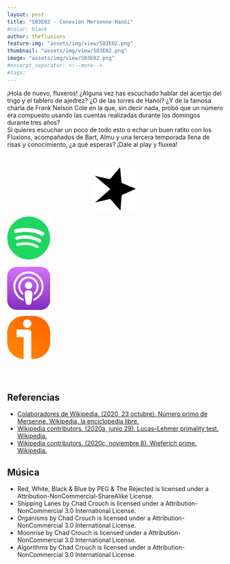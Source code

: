 ```yaml
---
layout: post
title: "S03E02 - Conexión Mersenne-Hanói"
#color: black
author: thefluxions
feature-img: "assets/img/view/S03E02.png"
thumbnail: "assets/img/view/S03E02.png"
image: "assets/img/view/S03E02.png"
#excerpt_separator: <!--more-->
#tags: 
---
```


¡Hola de nuevo, fluxeros! ¿Alguna vez has escuchado hablar del acertijo del trigo y el tablero de ajedrez? ¿O de las torres de Hanói? ¿Y de la famosa charla de Frank Nelson Cole en la que, sin decir nada, probó que un número era compuesto usando las cuentas realizadas durante los domingos durante tres años?
<br>Si quieres escuchar un poco de todo esto o echar un buen ratito con los Fluxions, acompañados de Bart, Almu y una tercera temporada llena de risas y conocimiento, ¿a qué esperas? ¡Dale al play y fluxea!


<br>
<p align="center">
<a href="https://www.spreaker.com/user/radiolabugr/mersenne?autoplay=1" target="_blank"><img src="https://raw.githubusercontent.com/thefluxions/thefluxions.github.io/master/assets/img/archive/spreaker-logo.png" height="100" align="center"></a>

<a href="https://open.spotify.com/episode/3WpT2WEcbSgPpzyDviCKAo?si=o26oemVYT9CAmdjn_mdAqw" target="_blank"><img src="https://raw.githubusercontent.com/thefluxions/thefluxions.github.io/master/assets/img/archive/spotify-logo.png" height="100" align="center"></a>
<br><br>
<a href="https://podcasts.apple.com/es/podcast/3x02-conexi%C3%B3n-mersenne-han%C3%B3i/id1492409246" target="_blank"><img src="https://raw.githubusercontent.com/thefluxions/thefluxions.github.io/master/assets/img/archive/apple-logo.png" height="100" align="center"></a>

<a href="https://www.ivoox.com/3x02-conexion-mersenne-hanoi-audios-mp3_rf_60835672_1.html" target="_blank"><img src="https://raw.githubusercontent.com/thefluxions/thefluxions.github.io/master/assets/img/archive/ivoox-logo.png" height="100" align="center"></a>
</p>
<br><br>

## Referencias

* [Colaboradores de Wikipedia. (2020, 23 octubre). Número primo de Mersenne. Wikipedia, la enciclopedia libre.](https://es.wikipedia.org/wiki/Número_primo_de_Mersenne)
* [Wikipedia contributors. (2020a, junio 29). Lucas–Lehmer primality test. Wikipedia.](https://en.wikipedia.org/wiki/Lucas%E2%80%93Lehmer_primality_test)
* [Wikipedia contributors. (2020c, noviembre 8). Wieferich prime. Wikipedia.](https://en.wikipedia.org/wiki/Wieferich_prime)

## Música

* Red, White, Black & Blue by PEG & The Rejected is licensed under a Attribution-NonCommercial-ShareAlike License.
* Shipping Lanes by Chad Crouch is licensed under a Attribution-NonCommercial 3.0 International License.
* Organisms by Chad Crouch is licensed under a Attribution-NonCommercial 3.0 International License.
* Moonrise by Chad Crouch is licensed under a Attribution-NonCommercial 3.0 International License.
* Algorithms by Chad Crouch is licensed under a Attribution-NonCommercial 3.0 International License.